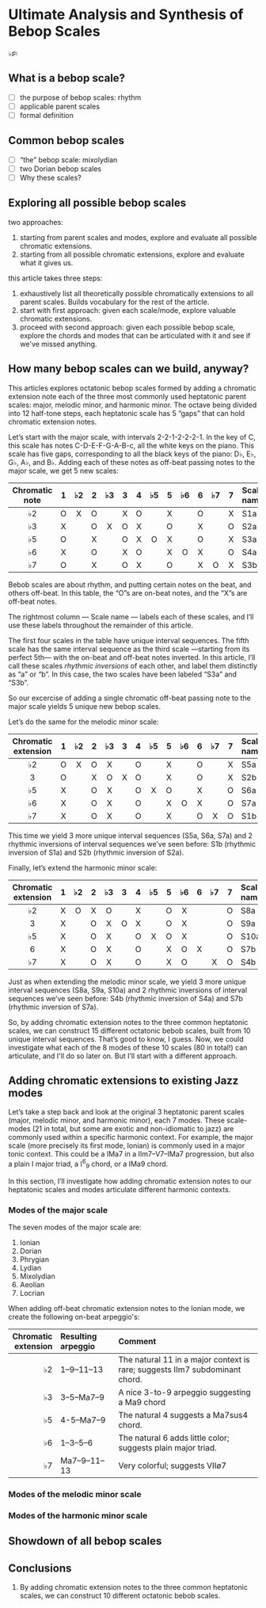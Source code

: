 # Ultimate Analysis and Synthesis of Bebop Scales

♭♯♮

## What is a bebop scale?

- [ ] the purpose of bebop scales: rhythm
- [ ] applicable parent scales
- [ ] formal definition

## Common bebop scales

- [ ] “the” bebop scale: mixolydian
- [ ] two Dorian bebop scales
- [ ] Why these scales?

## Exploring all possible bebop scales

two approaches:

1.  starting from parent scales and modes, explore and evaluate all possible chromatic extensions.
2.  starting from all possible chromatic extensions, explore and evaluate what it gives us.

this article takes three steps:

1.  exhaustively list all theoretically possible chromatically extensions to all parent scales. Builds vocabulary for the rest of the article.
2.  start with first approach: given each scale/mode, explore valuable chromatic extensions.
3.  proceed with second approach: given each possible bebop scale, explore the chords and modes that can be articulated with it and see if we've missed anything.

## How many bebop scales can we build, anyway?

This articles explores octatonic bebop scales formed by adding a chromatic extension note each of the three most commonly used heptatonic parent scales: major, melodic minor, and harmonic minor. The octave being divided into 12 half-tone steps, each heptatonic scale has 5 “gaps” that can hold chromatic extension notes.

Let’s start with the major scale, with intervals 2-2-1-2-2-2-1. In the key of C, this scale has notes C-D-E-F-G-A-B-c, all the white keys on the piano. This scale has five gaps, corresponding to all the black keys of the piano: D♭, E♭, G♭, A♭, and B♭. Adding each of these notes as off-beat passing notes to the major scale, we get 5 new scales:

| Chromatic<br/>note | 1 | ♭2 | 2 | ♭3 | 3 | 4 | ♭5 | 5 | ♭6 | 6 | ♭7 | 7 | Scale<br/>name |
| :---: | :---: | :---: | :---: | :---: | :---: | :---: | :---: | :---: | :---: | :---: | :---: | :---: | :--- |
| ♭2 | O | X | O |   | X | O |   | X |   | O |   | X | S1a |
| ♭3 | X |   | O | X | O | X |   | O |   | X |   | O | S2a |
| ♭5 | O |   | X |   | O | X | O | X |   | O |   | X | S3a |
| ♭6 | X |   | O |   | X | O |   | X | O | X |   | O | S4a |
| ♭7 | O |   | X |   | O | X |   | O |   | X | O | X | S3b |

Bebob scales are about rhythm, and putting certain notes on the beat, and others off-beat. In this table, the “O”s are on-beat notes, and the “X”s are off-beat notes.

The rightmost column — Scale name — labels each of these scales, and I’ll use these labels throughout the remainder of this article.

The first four scales in the table have unique interval sequences. The fifth scale has the same interval sequence as the third scale —starting from its perfect 5th— with the on-beat and off-beat notes inverted. In this article, I’ll call these scales *rhythmic inversions* of each other, and label them distinctly as “a” or “b”. In this case, the two scales have been labeled “S3a” and “S3b”.

So our excercise of adding a single chromatic off-beat passing note to the major scale yields 5 unique new bebop scales.

Let’s do the same for the melodic minor scale:

| Chromatic<br/>extension | 1 | ♭2 | 2 | ♭3 | 3 | 4 | ♭5 | 5 | ♭6 | 6 | ♭7 | 7 | Scale<br/>name |
| :---: | :---: | :---: | :---: | :---: | :---: | :---: | :---: | :---: | :---: | :---: | :---: | :---: | :--- |
| ♭2 | O | X | O | X |   | O |   | X |   | O |   | X | S5a |
|  3 | O |   | X | O | X | O |   | X |   | O |   | X | S2b |
| ♭5 | X |   | O | X |   | O | X | O |   | X |   | O | S6a |
| ♭6 | X |   | O | X |   | O |   | X | O | X |   | O | S7a |
| ♭7 | X |   | O | X |   | O |   | X |   | O | X | O | S1b |

This time we yield 3 more unique interval sequences (S5a, S6a, S7a) and 2 rhythmic inversions of interval sequences we’ve seen before: S1b (rhythmic inversion of S1a) and S2b (rhythmic inversion of S2a).

Finally, let’s extend the harmonic minor scale:

| Chromatic<br/>extension | 1 | ♭2 | 2 | ♭3 | 3 | 4 | ♭5 | 5 | ♭6 | 6 | ♭7 | 7 | Scale<br/>name |
| :---: | :---: | :---: | :---: | :---: | :---: | :---: | :---: | :---: | :---: | :---: | :---: | :---: | :--- |
| ♭2 | X | O | X | O |   | X |   | O | X |   |   | O | S8a  |
|  3 | X |   | O | X | O | X |   | O | X |   |   | O | S9a  |
| ♭5 | X |   | O | X |   | O | X | O | X |   |   | O | S10a |
|  6 | X |   | O | X |   | O |   | X | O | X |   | O | S7b |
| ♭7 | X |   | O | X |   | O |   | X | O |   | X | O | S4b |

Just as when extending the melodic minor scale, we yield 3 more unique interval sequences (S8a, S9a, S10a) and 2 rhythmic inversions of interval sequences we’ve seen before: S4b (rhythmic inversion of S4a) and S7b (rhythmic inversion of S7a).

So, by adding chromatic extension notes to the three common heptatonic scales, we can construct 15 different octatonic bebob scales, built from 10 unique interval sequences. That’s good to know, I guess. Now, we could investigate what each of the 8 modes of these 10 scales (80 in total!) can articulate, and I'll do so later on. But I’ll start with a different approach.

## Adding chromatic extensions to existing Jazz modes

Let’s take a step back and look at the original 3 heptatonic parent scales (major, melodic minor, and harmonic minor), each 7 modes. These scale-modes (21 in total, but some are exotic and non-idiomatic to jazz) are commonly used within a specific harmonic context. For example, the major scale (more precisely its first mode, Ionian) is commonly used in a major tonic context. This could be a ⅠMa7 in a Ⅱm7–Ⅴ7–ⅠMa7 progression, but also a plain Ⅰ major triad, a Ⅰ<sup>6</sup><sub>9</sub> chord, or a ⅠMa9 chord.

In this section, I’ll investigate how adding chromatic extension notes to our heptatonic scales and modes articulate different harmonic contexts.

### Modes of the major scale

The seven modes of the major scale are:

1.  Ionian
2.  Dorian
3.  Phrygian
4.  Lydian
5.  Mixolydian
6.  Aeolian
7.  Locrian

When adding off-beat chromatic extension notes to the Ionian mode, we create the following on-beat arpeggio's:

| Chromatic<br/>extension | Resulting arpeggio | Comment |
| ---: | :--- | :--- |
| ♭2 | 1–9–11–13 | The natural 11 in a major context is rare; suggests Ⅱm7 subdominant chord. |
| ♭3 | 3–5–Ma7–9 | A nice 3-to-9 arpeggio suggesting a Ma9 chord |
| ♭5 | 4-5–Ma7–9 | The natural 4 suggests a Ma7sus4 chord. |
| ♭6 | 1–3–5–6 | The natural 6 adds little color; suggests plain major triad. |
| ♭7 | Ma7–9–11–13 | Very colorful; suggests Ⅶø7 |




### Modes of the melodic minor scale

### Modes of the harmonic minor scale

## Showdown of all bebop scales

## Conclusions

1.  By adding chromatic extension notes to the three common heptatonic scales, we can construct 10 different octatonic bebob scales.
